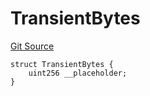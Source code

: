 # TransientBytes
[Git Source](https://github.com/Jasmine-Energy/jasmine-bridge/blob/3a51f99772e94ac516640d29ff82946799979f9c/contracts/utilities/TransientBytesLib.sol)


```solidity
struct TransientBytes {
    uint256 __placeholder;
}
```

